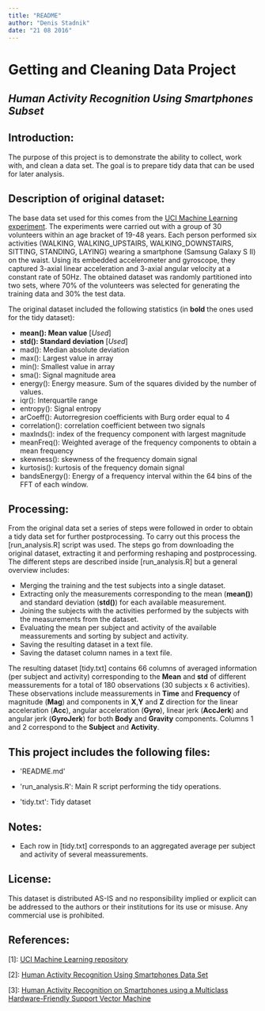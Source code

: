 ```yaml
---
title: "README"
author: "Denis Stadnik"
date: "21 08 2016"
---
```

Getting and Cleaning Data Project
=================================
*Human Activity Recognition Using Smartphones Subset*
---------------------------------------------------

Introduction:
-------------
The purpose of this project is to demonstrate the ability to collect, work with, and clean a data set. The goal is to prepare tidy data that can be used for later analysis. 


Description of original dataset:
--------------------------------
The base data set used for this comes from the [UCI Machine Learning experiment](http://archive.ics.uci.edu/ml/datasets/Human+Activity+Recognition+Using+Smartphones). The experiments were carried out with a group of 30 volunteers within an age bracket of 19-48 years. Each person performed six activities (WALKING, WALKING_UPSTAIRS, WALKING_DOWNSTAIRS, SITTING, STANDING, LAYING) wearing a smartphone (Samsung Galaxy S II) on the waist. Using its embedded accelerometer and gyroscope, they captured 3-axial linear acceleration and 3-axial angular velocity at a constant rate of 50Hz. The obtained dataset was randomly partitioned into two sets, where 70% of the volunteers was selected for generating the training data and 30% the test data.

The original dataset included the following statistics (in **bold** the ones used for the tidy dataset):
* **mean(): Mean value**  [*Used*]
* **std(): Standard deviation** [*Used*]
* mad(): Median absolute deviation 
* max(): Largest value in array
* min(): Smallest value in array
* sma(): Signal magnitude area
* energy(): Energy measure. Sum of the squares divided by the number of values. 
* iqr(): Interquartile range 
* entropy(): Signal entropy
* arCoeff(): Autorregresion coefficients with Burg order equal to 4
* correlation(): correlation coefficient between two signals
* maxInds(): index of the frequency component with largest magnitude
* meanFreq(): Weighted average of the frequency components to obtain a mean frequency
* skewness(): skewness of the frequency domain signal 
* kurtosis(): kurtosis of the frequency domain signal 
* bandsEnergy(): Energy of a frequency interval within the 64 bins of the FFT of each window.

Processing:
-----------
From the original data set a series of steps were followed in order to obtain a tidy data set for further postprocessing. To carry out this process the [run_analysis.R] script was used. The steps go from downloading the original dataset, extracting it and performing reshaping and postprocessing. The different steps are described inside [run_analysis.R] but a general overview includes:
- Merging the training and the test subjects into a single dataset.
- Extracting only the measurements corresponding to the mean (**mean()**) and standard deviation (**std()**) for each available measurement. 
- Joining the subjects with the activities performed by the subjects with the measurements from the dataset.
- Evaluating the mean per subject and activity of the available meassurements and sorting by subject and activity.
- Saving the resulting dataset in a text file.
- Saving the dataset column names in a text file.

The resulting dataset [tidy.txt] contains 66 columns of averaged information (per subject and activity) corresponding to the **Mean** and **std** of different meassurements for a total of 180 observations (30 subjects x 6 activities). These observations include meassurements in **Time** and **Frequency** of magnitude (**Mag**) and components in **X**,**Y** and **Z** direction for the linear acceleration (**Acc**), angular acceleration (**Gyro**), linear jerk (**AccJerk**) and angular jerk (**GyroJerk**) for both **Body** and **Gravity** components. Columns 1 and 2 correspond to the **Subject** and **Activity**. 


This project includes the following files:
------------------------------------------
- 'README.md'

- 'run_analysis.R': Main R script performing the tidy operations.

- 'tidy.txt': Tidy dataset


Notes: 
------
- Each row in [tidy.txt] corresponds to an aggregated average per subject and activity of several meassurements.

License:
--------

This dataset is distributed AS-IS and no responsibility implied or explicit can be addressed to the authors or their institutions for its use or misuse. Any commercial use is prohibited.

References:
-----------
[1]: [UCI Machine Learning repository](http://archive.ics.uci.edu/ml/datasets/Human+Activity+Recognition+Using+Smartphones)

[2]: [Human Activity Recognition Using Smartphones Data Set ](https://d396qusza40orc.cloudfront.net/getdata%2Fprojectfiles%2FUCI%20HAR%20Dataset.zip)

[3]: [Human Activity Recognition on Smartphones using a Multiclass Hardware-Friendly Support Vector Machine](http://link.springer.com/chapter/10.1007/978-3-642-35395-6_30)
